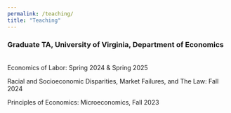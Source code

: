 ```yaml
---
permalink: /teaching/
title: "Teaching"
---
```

### Graduate TA, University of Virginia, Department of Economics

<br>
Economics of Labor: Spring 2024 & Spring 2025

Racial and Socioeconomic Disparities, Market Failures, and The Law: Fall 2024

Principles of Economics: Microeconomics, Fall 2023

